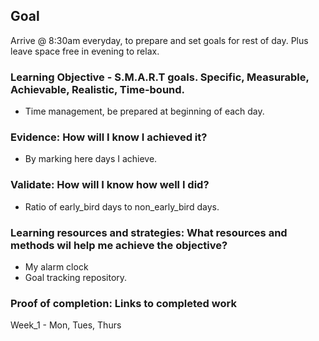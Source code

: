 ## Goal

Arrive @ 8:30am everyday, to prepare and set goals for rest of day.  Plus leave space free in evening to relax.

### Learning Objective - S.M.A.R.T goals. Specific, Measurable, Achievable, Realistic, Time-bound.

- Time management, be prepared at beginning of each day.

### Evidence: How will I know I achieved it?

- By marking here days I achieve.

### Validate: How will I know how well I did?

- Ratio of early_bird days to non_early_bird days.

### Learning resources and strategies: What resources and methods wil help me achieve the objective?

- My alarm clock
- Goal tracking repository.

### Proof of completion: Links to completed work

Week_1 - Mon, Tues, Thurs
